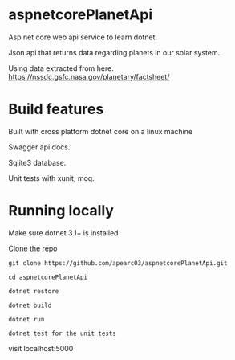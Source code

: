 # aspnetcorePlanetApi

Asp net core web api service to learn dotnet.

Json api that returns data regarding planets in our solar system.

Using data extracted from here. https://nssdc.gsfc.nasa.gov/planetary/factsheet/

# Build features

Built with cross platform dotnet core on a linux machine

Swagger api docs.

Sqlite3 database.

Unit tests with xunit, moq.

# Running locally

Make sure dotnet 3.1+ is installed

Clone the repo
```console
git clone https://github.com/apearc03/aspnetcorePlanetApi.git
```
```console
cd aspnetcorePlanetApi
```
```console
dotnet restore
```
```console
dotnet build
```
```console
dotnet run
```
```console
dotnet test for the unit tests
```
visit localhost:5000
